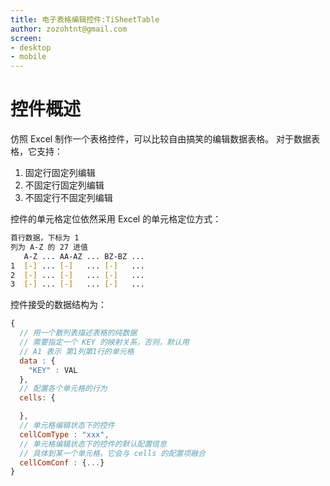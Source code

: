 ```yaml
---
title: 电子表格编辑控件:TiSheetTable
author: zozohtnt@gmail.com
screen:
- desktop
- mobile
---
```


# 控件概述

仿照 Excel 制作一个表格控件，可以比较自由搞笑的编辑数据表格。
对于数据表格，它支持：

1. 固定行固定列编辑
2. 不固定行固定列编辑
3. 不固定行不固定列编辑

控件的单元格定位依然采用 Excel 的单元格定位方式：

```bash
首行数据，下标为 1
列为 A-Z 的 27 进值
   A-Z ... AA-AZ ... BZ-BZ ...
1  [-] ... [-]   ... [-]   ...
2  [-] ... [-]   ... [-]   ...
3  [-] ... [-]   ... [-]   ...
```

控件接受的数据结构为：

```js
{
  // 用一个散列表描述表格的纯数据
  // 需要指定一个 KEY 的映射关系，否则，默认用
  // A1 表示 第1列第1行的单元格
  data : {
    "KEY" : VAL
  },
  // 配置各个单元格的行为
  cells: {

  },
  // 单元格编辑状态下的控件
  cellComType : "xxx",
  // 单元格编辑状态下的控件的默认配置信息
  // 具体到某一个单元格，它会与 cells 的配置项融合
  cellComConf : {...}
}
```